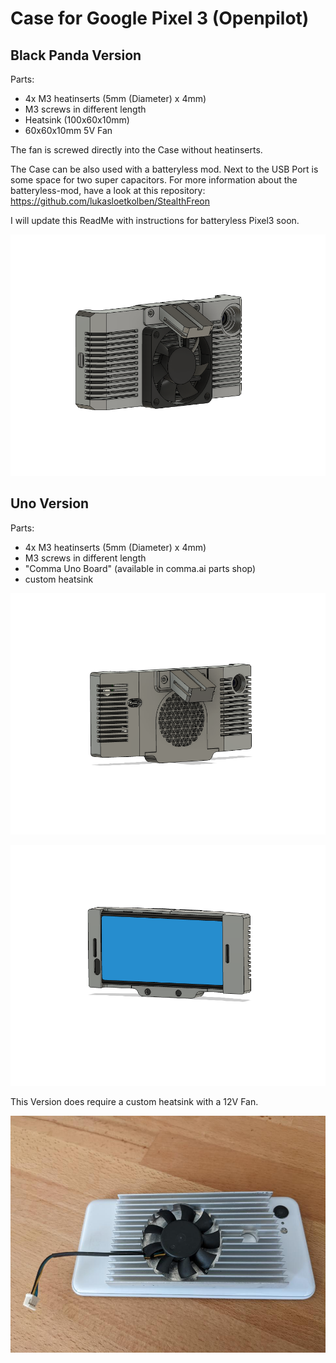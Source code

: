 # Case for Google Pixel 3 (Openpilot)

## Black Panda Version
Parts:
* 4x M3 heatinserts (5mm (Diameter) x 4mm)
* M3 screws in different length
* Heatsink (100x60x10mm)
* 60x60x10mm 5V Fan

The fan is screwed directly into the Case without heatinserts.

The Case can be also used with a batteryless mod.
Next to the USB Port is some space for two super capacitors.
For more information about the batteryless-mod, have a look at this repository: 
https://github.com/lukasloetkolben/StealthFreon

I will update this ReadMe with instructions for batteryless Pixel3 soon.

![](./images/bp_1.png)

## Uno Version

Parts:
* 4x M3 heatinserts (5mm (Diameter) x 4mm)
* M3 screws in different length
* "Comma Uno Board" (available in comma.ai parts shop)
* custom heatsink

![](./images/uno_1.png)

![](./images/uno_2.png)

This Version does require a custom heatsink with a 12V Fan.

![](./images/custom_heatsink.jpeg)

